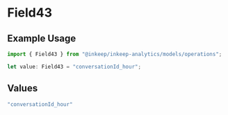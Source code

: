 # Field43

## Example Usage

```typescript
import { Field43 } from "@inkeep/inkeep-analytics/models/operations";

let value: Field43 = "conversationId_hour";
```

## Values

```typescript
"conversationId_hour"
```